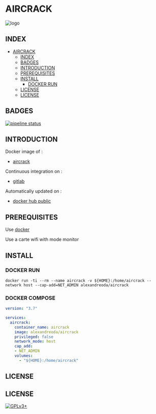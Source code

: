 # AIRCRACK

![logo](https://assets.gitlab-static.net/uploads/-/system/project/avatar/16811260/aircrack-ng-new-logo.jpg)

## INDEX

- [AIRCRACK](#aircrack)
  - [INDEX](#index)
  - [BADGES](#badges)
  - [INTRODUCTION](#introduction)
  - [PREREQUISITES](#prerequisites)
  - [INSTALL](#install)
    - [DOCKER RUN](#docker-run)
  - [LICENSE](#license)
  - [LICENSE](#license-1)

## BADGES

[![pipeline status](https://gitlab.com/oda-alexandre/aircrack/badges/master/pipeline.svg)](https://gitlab.com/oda-alexandre/aircrack/commits/master)

## INTRODUCTION

Docker image of :

- [aircrack](https://www.aircrack-ng.org)

Continuous integration on :

- [gitlab](https://gitlab.com/oda-alexandre/aircrack/pipelines)

Automatically updated on :

- [docker hub public](https://hub.docker.com/r/alexandreoda/aircrack)

## PREREQUISITES

Use [docker](https://www.docker.com)

Use a carte wifi with mode monitor

## INSTALL

### DOCKER RUN

```docker run -ti --rm --name aircrack -v ${HOME}:/home/aircrack --network host --cap-add=NET_ADMIN alexandreoda/aircrack```

### DOCKER COMPOSE

```yml
version: "3.7"

services:
  aircrack:
    container_name: aircrack
    image: alexandreoda/aircrack
    privileged: false
    network_mode: host
    cap_add:
    - NET_ADMIN
    volumes:
      - "${HOME}:/home/aircrack"
```

## LICENSE

## LICENSE

[![GPLv3+](http://gplv3.fsf.org/gplv3-127x51.png)](https://gitlab.com/oda-alexandre/aircrack/blob/master/LICENSE)
